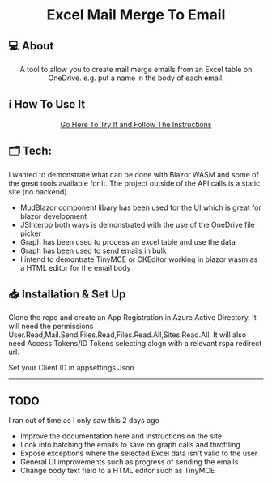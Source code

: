 <h1 align="center">Excel Mail Merge To Email</h1>

## 💻 About
<p align="center">A tool to allow you to create mail merge emails from an Excel table on OneDrive. e.g. put a name in the body of each email.</p>

## ℹ️ How To Use It
<p align="center">
 <a href="https://trctest.azurewebsites.net">Go Here To Try It and Follow The Instructions</a>

</p>

## 🗂️ Tech:
<p align="left">
I wanted to demonstrate what can be done with Blazor WASM and some of the great tools available for it. The project outside of the API calls is a static site (no backend).
</p>
<ul>
  <li>MudBlazor component libary has been used for the UI which is great for blazor development</li>
  <li>JSInterop both ways is demonstrated with the use of the OneDrive file picker</li>
  <li>Graph has been used to process an excel table and use the data</li>
  <li>Graph has been used to send emails in bulk</li>
  <li>I intend to demontrate TinyMCE or CKEditor working in blazor wasm as a HTML editor for the email body</li>
</ul>

## 📥 Installation & Set Up
<p> Clone the repo and create an App Registration in Azure Active Directory. It will need the permissions User.Read,Mail.Send,Files.Read,Files.Read.All,Sites.Read.All. It will also need Access Tokens/ID Tokens selecting alogn with a relevant rspa redirect url.</p>
<p> Set your Client ID in appsettings.Json</p>
<hr>

## TODO
<p>I ran out of time as I only saw this 2 days ago</p>
<ul>
  <li>Improve the documentation here and instructions on the site</li>
  <li>Look into batching the emails to save on graph calls and throttling</li>
  <li>Expose exceptions where the selected Excel data isn't valid to the user</li>
  <li>General UI improvements such as progress of sending the emails</li>
  <li>Change body text field to a HTML editor such as TinyMCE</li>
</ul>
